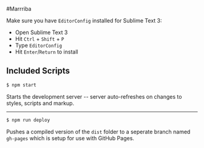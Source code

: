 #Marrriba

Make sure you have `EditorConfig` installed for Sublime Text 3:
- Open Sublime Text 3
- Hit `Ctrl` + `Shift` + `P`
- Type `EditorConfig`
- Hit `Enter`/`Return` to install

## Included Scripts

```sh
$ npm start
```

Starts the development server -- server auto-refreshes on changes to styles, scripts and markup.

---

```sh
$ npm run deploy
```

Pushes a compiled version of the `dist` folder to a seperate branch named `gh-pages` which is setup for use with GitHub Pages.
